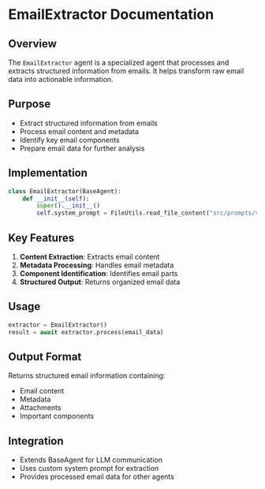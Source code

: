 # EmailExtractor Documentation

## Overview
The `EmailExtractor` agent is a specialized agent that processes and extracts structured information from emails. It helps transform raw email data into actionable information.

## Purpose
- Extract structured information from emails
- Process email content and metadata
- Identify key email components
- Prepare email data for further analysis

## Implementation
```python
class EmailExtractor(BaseAgent):
    def __init__(self):
        super().__init__()
        self.system_prompt = FileUtils.read_file_content("src/prompts/v1/email_extractor.md")
```

## Key Features
1. **Content Extraction**: Extracts email content
2. **Metadata Processing**: Handles email metadata
3. **Component Identification**: Identifies email parts
4. **Structured Output**: Returns organized email data

## Usage
```python
extractor = EmailExtractor()
result = await extractor.process(email_data)
```

## Output Format
Returns structured email information containing:
- Email content
- Metadata
- Attachments
- Important components

## Integration
- Extends BaseAgent for LLM communication
- Uses custom system prompt for extraction
- Provides processed email data for other agents 